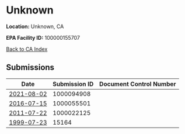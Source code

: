 # Unknown

**Location:** Unknown, CA

**EPA Facility ID:** 100000155707

[Back to CA Index](../../index.md)

## Submissions

| Date | Submission ID | Document Control Number |
|------|--------------|-------------------------|
| [2021-08-02](submissions/1000094908.md) | 1000094908 |  |
| [2016-07-15](submissions/1000055501.md) | 1000055501 |  |
| [2011-07-22](submissions/1000022125.md) | 1000022125 |  |
| [1999-07-23](submissions/15164.md) | 15164 |  |
